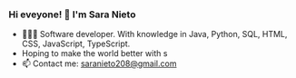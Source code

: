 ### Hi eveyone! 👋 I'm Sara Nieto

- 👩🏻‍💻 Software developer. With knowledge in Java, Python, SQL, HTML, CSS, JavaScript, TypeScript.
- Hoping to make the world better with s
- 📫 Contact me: saranieto208@gmail.com 

